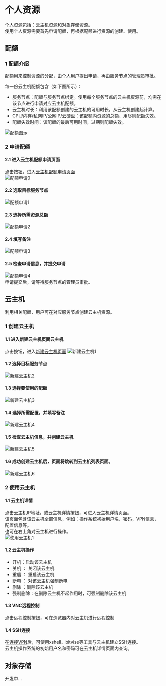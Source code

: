 # 个人资源  
个人资源包括：云主机资源和对象存储资源。  
使用个人资源需要首先申请配额，再根据配额进行资源的创建、使用。

## 配额  
### 1 配额介绍  
配额用来控制资源的分配，由个人用户提出申请，再由服务节点的管理员审批。  

每一份云主机配额包含（如下图所示）：  

* 服务节点：配额与服务节点绑定。使用每个服务节点的云主机资源前，均需在该节点进行申请对应云主机配额。  
* 云主机时长：利用该配额创建的云主机的可用时长，从云主机创建起计算。  
* CPU/内存/私网IP/公网IP/云硬盘：该配额内资源的总额，用尽则配额失效。  
* 配额失效时间：该配额的最后可用时间，过期则配额失效。  
  

![配额图示](./img/01_quota_detail.png)

### 2 申请配额   
#### 2.1 进入云主机配额申请页面  
点击按钮，进入[云主机配额申请页面](https://fed.cstcloud.cn/my/personal/quota_apply)  
![配额申请0](./img/02_quota_apply_0.png)  

#### 2.2 选取目标服务节点  
![配额申请1](./img/02_quota_apply_1.png)  
#### 2.3 选择所需资源总额  
![配额申请2](./img/02_quota_apply_2.png)
#### 2.4 填写备注  
![配额申请3](./img/02_quota_apply_3.png)  
#### 2.5 检查申请信息，并提交申请  
![配额申请4](./img/02_quota_apply_4.png)  
申请提交后，请等待服务节点的管理员审批。

## 云主机
利用相关配额，用户可在对应服务节点创建云主机资源。

### 1 创建云主机  
#### 1.1 进入新建云主机页面云主机
点击按钮，进入[新建云主机页面](https://fed.cstcloud.cn/my/personal/quota_apply)
![新建云主机1](./img/03_server_create_1.png)  
#### 1.2 选择目标服务节点
![新建云主机2](./img/03_server_create_2.png)  
#### 1.3 选择要使用的配额
![新建云主机3](./img/03_server_create_3.png)  
#### 1.4 选择所需配置，并填写备注
![新建云主机4](./img/03_server_create_4.png)   
#### 1.5 检查云主机信息，并创建云主机
![新建云主机5](./img/03_server_create_5.png)   
#### 1.6 成功创建云主机后，页面将跳转到云主机列表页面。
![新建云主机6](./img/04_server_usage_1.png)  

### 2 使用云主机
#### 1.1 云主机详情
点击云主机IP地址，或云主机详情按钮，可进入云主机详情页面。  
该页面包含该云主机全部信息，例如：操作系统初始用户名、密码，VPN信息，配置信息等。  
也可在右上角对云主机进行操作。  
![使用云主机1](./img/04_server_usage_2.png)  
#### 1.2 云主机操作
* 开机：启动该云主机  
* 关机 ： 关闭该云主机  
* 重启 ： 重启该云主机  
* 断电 ： 对该云主机强制断电  
* 删除 ：删除该云主机  
* 强制删除：在删除云主机不起作用时，可强制删除该云主机  
#### 1.3 VNC远程控制
点击远程控制按钮，可在浏览器内对云主机进行远程控制  
#### 1.4 SSH连接
在[连接VPN](/manual/vpn)后，可使用xshell、bitvise等工具与云主机建立SSH连接。  
云主机操作系统的初始用户名和密码可在云主机详情页面内查询。  

## 对象存储
开发中...  